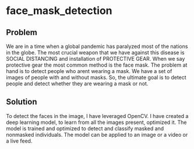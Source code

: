 # face_mask_detection

## Problem 
We are in a time when a global pandemic has paralyzed most of the nations in the globe.
The most crucial weapon that we have against this disease is SOCIAL DISTANCING and installation of PROTECTIVE GEAR. When we say protective gear the most common method is the face mask.
The problem at hand is to detect people who arent wearing a mask. 
We have a set of images of people with and without masks.
So, the ultimate goal is to detect people and detect whether they are wearing a mask or not.

## Solution
To detect the faces in the image, I have leveraged OpenCV.
I have created a deep learning model, to learn from all the images present, optimized it.
The model is trained and optimized to detect and classify masked and nonmasked individuals.
The model can be applied to an image or a video or a live feed.

